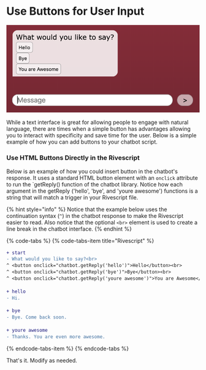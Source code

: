 # Use Buttons for User Input

![](../.gitbook/assets/buttonscreenshot.png)

While a text interface is great for allowing people to engage with natural language, there are times when a simple button has advantages allowing you to interact with specificity and save time for the user. Below is a simple example of how you can add buttons to your chatbot script.

### Use HTML Buttons Directly in the Rivescript

Below is an example of how you could insert button in the chatbot's response. It uses a standard HTML button element with an `onclick` attribute to run the  \`getReply\(\) function of the chatbot library. Notice how each argument in the getReply \('hello', 'bye', and 'youre awesome'\) functions is a string that will match a trigger in your Rivescript file.

{% hint style="info" %}
Notice that the example below uses the continuation syntax \(`^`\) in the chatbot response to make the Rivescript easier to read. Also notice that the optional  `<br>` element is used to create a line break in the chatbot interface.
{% endhint %}

{% code-tabs %}
{% code-tabs-item title="Rivescript" %}
```diff
+ start
- What would you like to say?<br> 
^ <button onclick="chatbot.getReply('hello')">Hello</button><br>
^ <button onclick="chatbot.getReply('bye')">Bye</button><br>
^ <button onclick="chatbot.getReply('youre awesome')">You are Awesome</button>

+ hello
- Hi.

+ bye
- Bye. Come back soon.

+ youre awesome
- Thanks. You are even more awesome.
```
{% endcode-tabs-item %}
{% endcode-tabs %}

That's it. Modify as needed.

